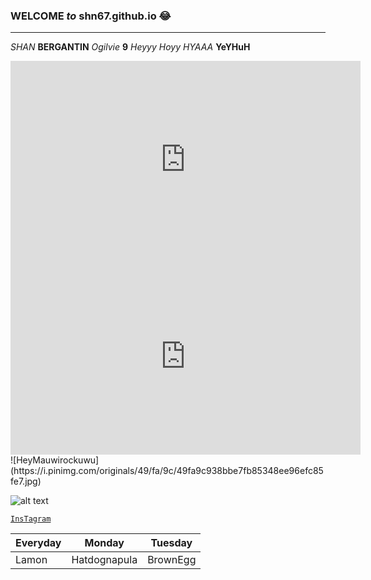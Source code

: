 ### **WELCOME** *to* shn67.github.io :joy:
---
*SHAN* **BERGANTIN** *Ogilvie* **9**
*Heyyy Hoyy HYAAA*
**YeYHuH**
<iframe width="560" height="315" src="https://www.youtube.com/embed/fjuJgqrZSIk" title="YouTube video player" frameborder="0" allow="accelerometer; autoplay; clipboard-write; encrypted-media; gyroscope; picture-in-picture" allowfullscreen></iframe>
<iframe width="560" height="315" src="https://www.youtube.com/embed/dQw4w9WgXcQ" title="YouTube video player" frameborder="0" allow="accelerometer; autoplay; clipboard-write; encrypted-media; gyroscope; picture-in-picture" allowfullscreen></iframe>
![HeyMauwirockuwu](https://i.pinimg.com/originals/49/fa/9c/49fa9c938bbe7fb85348ee96efc85fe7.jpg)

![alt text](https://i.huffpost.com/gen/1873630/images/o-PIOJO-HERRERA-MEMES-facebook.jpg)

[`InsTagram`](https://www.youtube.com/watch?v=dQw4w9WgXcQ)

| Everyday | Monday | Tuesday |
|----------|--------|----------|
|   Lamon  | Hatdognapula|BrownEgg|
